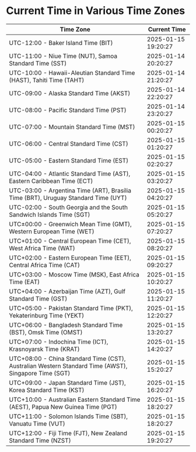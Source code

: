 # Current Time in Various Time Zones

| Time Zone | Current Time |
|-----------|--------------|
| UTC-12:00 - Baker Island Time (BIT) | 2025-01-15 19:20:27 |
| UTC-11:00 - Niue Time (NUT), Samoa Standard Time (SST) | 2025-01-14 20:20:27 |
| UTC-10:00 - Hawaii-Aleutian Standard Time (HAST), Tahiti Time (TAHT) | 2025-01-14 21:20:27 |
| UTC-09:00 - Alaska Standard Time (AKST) | 2025-01-14 22:20:27 |
| UTC-08:00 - Pacific Standard Time (PST) | 2025-01-14 23:20:27 |
| UTC-07:00 - Mountain Standard Time (MST) | 2025-01-15 00:20:27 |
| UTC-06:00 - Central Standard Time (CST) | 2025-01-15 01:20:27 |
| UTC-05:00 - Eastern Standard Time (EST) | 2025-01-15 02:20:27 |
| UTC-04:00 - Atlantic Standard Time (AST), Eastern Caribbean Time (ECT) | 2025-01-15 03:20:27 |
| UTC-03:00 - Argentina Time (ART), Brasília Time (BRT), Uruguay Standard Time (UYT) | 2025-01-15 04:20:27 |
| UTC-02:00 - South Georgia and the South Sandwich Islands Time (SGT) | 2025-01-15 05:20:27 |
| UTC±00:00 - Greenwich Mean Time (GMT), Western European Time (WET) | 2025-01-15 07:20:27 |
| UTC+01:00 - Central European Time (CET), West Africa Time (WAT) | 2025-01-15 08:20:27 |
| UTC+02:00 - Eastern European Time (EET), Central Africa Time (CAT) | 2025-01-15 09:20:27 |
| UTC+03:00 - Moscow Time (MSK), East Africa Time (EAT) | 2025-01-15 10:20:27 |
| UTC+04:00 - Azerbaijan Time (AZT), Gulf Standard Time (GST) | 2025-01-15 11:20:27 |
| UTC+05:00 - Pakistan Standard Time (PKT), Yekaterinburg Time (YEKT) | 2025-01-15 12:20:27 |
| UTC+06:00 - Bangladesh Standard Time (BST), Omsk Time (OMST) | 2025-01-15 13:20:27 |
| UTC+07:00 - Indochina Time (ICT), Krasnoyarsk Time (KRAT) | 2025-01-15 14:20:27 |
| UTC+08:00 - China Standard Time (CST), Australian Western Standard Time (AWST), Singapore Time (SGT) | 2025-01-15 15:20:27 |
| UTC+09:00 - Japan Standard Time (JST), Korea Standard Time (KST) | 2025-01-15 16:20:27 |
| UTC+10:00 - Australian Eastern Standard Time (AEST), Papua New Guinea Time (PGT) | 2025-01-15 18:20:27 |
| UTC+11:00 - Solomon Islands Time (SBT), Vanuatu Time (VUT) | 2025-01-15 18:20:27 |
| UTC+12:00 - Fiji Time (FJT), New Zealand Standard Time (NZST) | 2025-01-15 19:20:27 |
